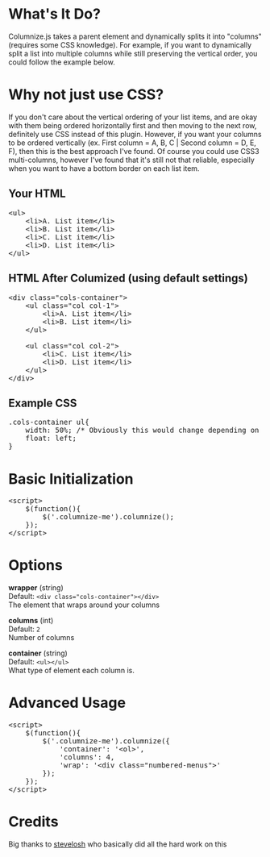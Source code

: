 # What's It Do?

Columnize.js takes a parent element and dynamically splits it into "columns" (requires some CSS knowledge). For example, if you want to dynamically split a list into multiple columns while still preserving the vertical order, you could follow the example below. 

# Why not just use CSS?

If you don't care about the vertical ordering of your list items, and are okay with them being ordered horizontally first and then moving to the next row, definitely use CSS instead of this plugin. However, if you want your columns to be ordered vertically (ex. First column = A, B, C | Second column = D, E, F), then this is the best approach I've found. Of course you could use CSS3 multi-columns, however I've found that it's still not that reliable, especially when you want to have a bottom border on each list item.

## Your HTML

<pre>
&lt;ul>
    &lt;li>A. List item&lt;/li>
    &lt;li>B. List item&lt;/li>
    &lt;li>C. List item&lt;/li>
    &lt;li>D. List item&lt;/li>
&lt;/ul>
</pre>

## HTML After Columized (using default settings)

<pre>
&lt;div class="cols-container">
    &lt;ul class="col col-1">
        &lt;li>A. List item&lt;/li>
        &lt;li>B. List item&lt;/li>
    &lt;/ul>

    &lt;ul class="col col-2">
        &lt;li>C. List item&lt;/li>
        &lt;li>D. List item&lt;/li>
    &lt;/ul>
&lt;/div>
</pre>

## Example CSS
<pre>
.cols-container ul{
    width: 50%; /* Obviously this would change depending on how many columns you have */
    float: left;
}
</pre>

# Basic Initialization
<pre>
&lt;script>
    $(function(){
        $('.columnize-me').columnize();
    });
&lt;/script>
</pre>

# Options

**wrapper** (string)<br />
Default: `<div class="cols-container"></div>`<br />
The element that wraps around your columns

**columns** (int)<br />
Default: `2`<br />
Number of columns<br />

**container** (string)<br />
Default: `<ul></ul>`<br />
What type of element each column is.

# Advanced Usage
<pre>
&lt;script>
    $(function(){
        $('.columnize-me').columnize({
            'container': '&lt;ol>',
            'columns': 4,
            'wrap': '&lt;div class="numbered-menus">'
        });
    });
&lt;/script>
</pre>

# Credits
Big thanks to [stevelosh](https://github.com/sjl/stevelosh) who basically did all the hard work on this